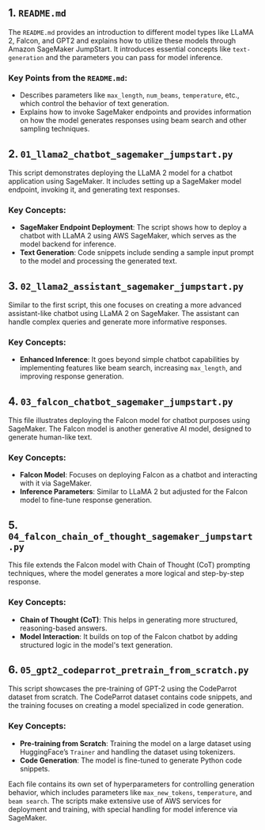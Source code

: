## 1. `README.md`
The `README.md` provides an introduction to different model types like LLaMA 2, Falcon, and GPT2 and explains how to utilize these models through Amazon SageMaker JumpStart. It introduces essential concepts like `text-generation` and the parameters you can pass for model inference.

### Key Points from the `README.md`:
- Describes parameters like `max_length`, `num_beams`, `temperature`, etc., which control the behavior of text generation.
- Explains how to invoke SageMaker endpoints and provides information on how the model generates responses using beam search and other sampling techniques.

## 2. `01_llama2_chatbot_sagemaker_jumpstart.py`
This script demonstrates deploying the LLaMA 2 model for a chatbot application using SageMaker. It includes setting up a SageMaker model endpoint, invoking it, and generating text responses.

### Key Concepts:
- **SageMaker Endpoint Deployment**: The script shows how to deploy a chatbot with LLaMA 2 using AWS SageMaker, which serves as the model backend for inference.
- **Text Generation**: Code snippets include sending a sample input prompt to the model and processing the generated text.

## 3. `02_llama2_assistant_sagemaker_jumpstart.py`
Similar to the first script, this one focuses on creating a more advanced assistant-like chatbot using LLaMA 2 on SageMaker. The assistant can handle complex queries and generate more informative responses.

### Key Concepts:
- **Enhanced Inference**: It goes beyond simple chatbot capabilities by implementing features like beam search, increasing `max_length`, and improving response generation.

## 4. `03_falcon_chatbot_sagemaker_jumpstart.py`
This file illustrates deploying the Falcon model for chatbot purposes using SageMaker. The Falcon model is another generative AI model, designed to generate human-like text.

### Key Concepts:
- **Falcon Model**: Focuses on deploying Falcon as a chatbot and interacting with it via SageMaker.
- **Inference Parameters**: Similar to LLaMA 2 but adjusted for the Falcon model to fine-tune response generation.

## 5. `04_falcon_chain_of_thought_sagemaker_jumpstart.py`
This file extends the Falcon model with Chain of Thought (CoT) prompting techniques, where the model generates a more logical and step-by-step response.

### Key Concepts:
- **Chain of Thought (CoT)**: This helps in generating more structured, reasoning-based answers.
- **Model Interaction**: It builds on top of the Falcon chatbot by adding structured logic in the model's text generation.

## 6. `05_gpt2_codeparrot_pretrain_from_scratch.py`
This script showcases the pre-training of GPT-2 using the CodeParrot dataset from scratch. The CodeParrot dataset contains code snippets, and the training focuses on creating a model specialized in code generation.

### Key Concepts:
- **Pre-training from Scratch**: Training the model on a large dataset using HuggingFace’s `Trainer` and handling the dataset using tokenizers.
- **Code Generation**: The model is fine-tuned to generate Python code snippets.

Each file contains its own set of hyperparameters for controlling generation behavior, which includes parameters like `max_new_tokens`, `temperature`, and `beam search`. The scripts make extensive use of AWS services for deployment and training, with special handling for model inference via SageMaker.
